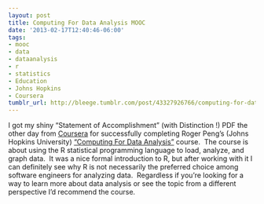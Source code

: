 ```yaml
---
layout: post
title: Computing For Data Analysis MOOC
date: '2013-02-17T12:40:46-06:00'
tags:
- mooc
- data
- dataanalysis
- r
- statistics
- Education
- Johns Hopkins
- Coursera
tumblr_url: http://bleege.tumblr.com/post/43327926766/computing-for-data-analysis-mooc
---
```

<!--excerpt.start-->
I got my shiny “Statement of Accomplishment” (with Distinction !) PDF the other day from [Coursera](http://www.coursera.org) for successfully completing Roger Peng’s (Johns Hopkins University) [“Computing For Data Analysis”](https://www.coursera.org/course/compdata) course.  The course is about using the R statistical programming language to load, analyze, and graph data.  It was a nice formal introduction to R, but after working with it I can definitely see why R is not necessarily the preferred choice among software engineers for analyzing data.  Regardless if you’re looking for a way to learn more about data analysis or see the topic from a different perspective I’d recommend the course.
<!--excerpt.end-->